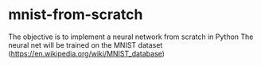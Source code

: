 # mnist-from-scratch
The objective is to implement a neural network from scratch in Python
The neural net will be trained on the MNIST dataset (https://en.wikipedia.org/wiki/MNIST_database)
